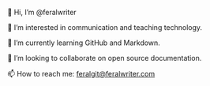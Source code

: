 👋 Hi, I’m @feralwriter

👀 I’m interested in communication and teaching technology.

🌱 I’m currently learning GitHub and Markdown.

💞️ I’m looking to collaborate on open source documentation.

📫 How to reach me: feralgit@feralwriter.com

<!---
feralwriter/feralwriter is a ✨ special ✨ repository because its `README.md` (this file) appears on your GitHub profile.
You can click the Preview link to take a look at your changes.
--->
